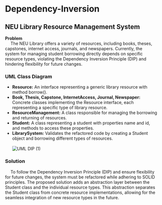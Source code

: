 # Dependency-Inversion

## NEU Library Resource Management System <br>
**Problem**<br>
&emsp; The NEU Library offers a variety of resources, including books, theses, capstones, internet access, journals, and newspapers. Currently, the system for managing student borrowing directly depends on specific resource types, violating the Dependency Inversion Principle (DIP) and hindering flexibility for future changes. <br>

### UML Class Diagram <br>
+ **Resource:** An interface representing a generic library resource with method borrow().
+ **Book, Thesis, Capstone, InternetAccess, Journal, Newspaper:** Concrete classes implementing the Resource interface, each representing a specific type of library resource.
+ **ResourceManagement:** A class responsible for managing the borrowing and returning of resources.
+ **Student:** A class representing a student with properties name and id, and methods to access these properties.
+ **LibrarySystem:** Validates the refactored code by creating a Student object and borrowing different types of resources.<br> <br>
![UML DIP (1)](https://github.com/Julsaurus/Dependency-Inversion/assets/133284711/8305aef1-9a3b-4e24-a662-3da01f9d9c60) <br>

### Solution <br>
&emsp; To follow the Dependency Inversion Principle (DIP) and ensure flexibility for future changes, the system must be refactored while adhering to SOLID principles. The proposed solution adds an abstraction layer between the Student class and the individual resource types. This abstraction separates the Student class from concrete resource implementations, allowing for the seamless integration of new resource types in the future.
